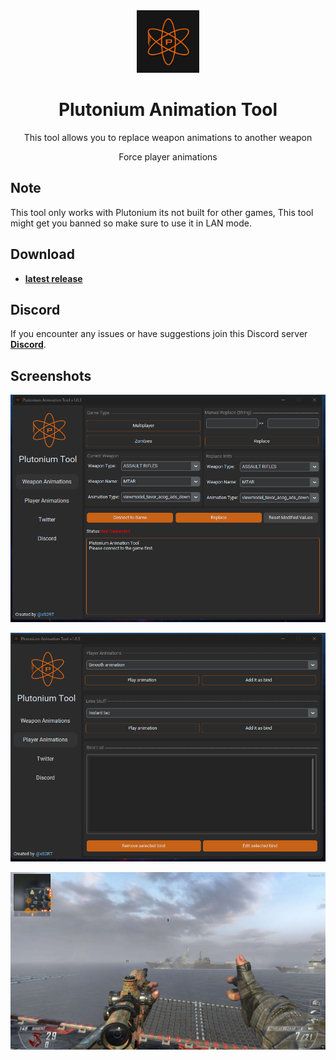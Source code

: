 <div align="center">
  <a href="https://github.com/xS2RT/Plutonium-Animation-Tool">
    <img src="Plutonium.png" height="100">
  </a>
  <!-- Title -->
  <h1>Plutonium Animation Tool</h1>
  
  <!-- Short Description -->
  <p>This tool allows you to replace weapon animations to another weapon</p>
  <p>Force player animations</p>
  
</div>

## Note

This tool only works with Plutonium its not built for other games, This tool might get you banned so make sure to use it in LAN mode.

## Download

- **[latest release](https://github.com/xS2RT/Plutonium-Animation-Tool/releases)**

## Discord

If you encounter any issues or have suggestions join this Discord server **[Discord](http://dsc.gg/chry)**.

## Screenshots

![Screenshot_1.png](/Screenshot_1.png)

![Screenshot_3.png](/Screenshot_3.png)

![Screenshot_2.png](/Screenshot_2.png)
